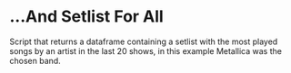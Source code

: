 # ...And Setlist For All
Script that returns a dataframe containing a setlist with the most played songs by an artist in the last 20 shows, in this example Metallica was the chosen band.
